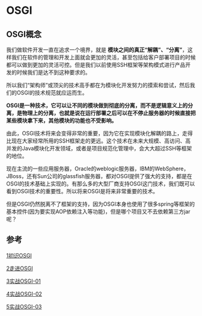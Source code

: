 # OSGI



## OSGI概念

我们做软件开发一直在追求一个境界，就是 **模块之间的真正“解耦”、“分离”**，这样我们在软件的管理和开发上面就会更加的灵活，甚至包括给客户部署项目的时候都可以做到更加的灵活可控。但是我们以前使用SSH框架等架构模式进行产品开发的时候我们是达不到这种要求的。

所以我们“架构师”或顶尖的技术高手都在为模块化开发努力的摸索和尝试，然后我们的OSGI的技术规范就应运而生。

**OSGI是一种技术，它可以让不同的模块做到彻底的分离，而不是逻辑意义上的分离，是物理上的分离，也就是说在运行部署之后可以在不停止服务器的时候直接把某些模块拿下来，其他模块的功能也不受影响。**

由此，OSGI技术将来会变得非常的重要，因为它在实现模块化解耦的路上，走得比现在大家经常所用的SSH框架走的更远。这个技术在未来大规模、高访问、高并发的Java模块化开发领域，或者是项目规范化管理中，会大大超过SSH等框架的地位。

现在主流的一些应用服务器，Oracle的weblogic服务器，IBM的WebSphere，JBoss，还有Sun公司的glassfish服务器，都对OSGI提供了强大的支持，都是在OSGI的技术基础上实现的。有那么多的大型厂商支持OSGI这门技术，我们既可以看到OSGI技术的重要性。所以将来OSGI是将来非常重要的技术。

但是OSGI仍然脱离不了框架的支持，因为OSGI本身也使用了很多spring等框架的基本控件(因为要实现AOP依赖注入等功能)，但是哪个项目又不去依赖第三方jar呢？









## 参考

[1初识OSGI](https://blog.csdn.net/acmman/article/details/50848595?ops_request_misc=%257B%2522request%255Fid%2522%253A%2522160386637719724836736389%2522%252C%2522scm%2522%253A%252220140713.130102334.pc%255Fblog.%2522%257D&request_id=160386637719724836736389&biz_id=0&utm_medium=distribute.pc_search_result.none-task-blog-2~blog~first_rank_v2~rank_blog_default-1-50848595.pc_v2_rank_blog_default&utm_term=OSGI&spm=1018.2118.3001.4187)

[2走进OSGI](https://blog.csdn.net/acmman/article/details/50904044?ops_request_misc=%257B%2522request%255Fid%2522%253A%2522160386637719724836736389%2522%252C%2522scm%2522%253A%252220140713.130102334.pc%255Fblog.%2522%257D&request_id=160386637719724836736389&biz_id=0&utm_medium=distribute.pc_search_result.none-task-blog-2~blog~first_rank_v2~rank_blog_default-2-50904044.pc_v2_rank_blog_default&utm_term=OSGI&spm=1018.2118.3001.4187)

[3实战OSGI-01](https://blog.csdn.net/acmman/article/details/50906996?ops_request_misc=%257B%2522request%255Fid%2522%253A%2522160386637719724836736389%2522%252C%2522scm%2522%253A%252220140713.130102334.pc%255Fblog.%2522%257D&request_id=160386637719724836736389&biz_id=0&utm_medium=distribute.pc_search_result.none-task-blog-2~blog~first_rank_v2~rank_blog_default-4-50906996.pc_v2_rank_blog_default&utm_term=OSGI&spm=1018.2118.3001.4187)

[4实战OSGI-02](https://blog.csdn.net/acmman/article/details/50916011?ops_request_misc=%257B%2522request%255Fid%2522%253A%2522160386637719724836736389%2522%252C%2522scm%2522%253A%252220140713.130102334.pc%255Fblog.%2522%257D&request_id=160386637719724836736389&biz_id=0&utm_medium=distribute.pc_search_result.none-task-blog-2~blog~first_rank_v2~rank_blog_default-6-50916011.pc_v2_rank_blog_default&utm_term=OSGI&spm=1018.2118.3001.4187)

[5实战OSGI-03](https://blog.csdn.net/acmman/article/details/50935373?ops_request_misc=%257B%2522request%255Fid%2522%253A%2522160386637719724836736389%2522%252C%2522scm%2522%253A%252220140713.130102334.pc%255Fblog.%2522%257D&request_id=160386637719724836736389&biz_id=0&utm_medium=distribute.pc_search_result.none-task-blog-2~blog~first_rank_v2~rank_blog_default-5-50935373.pc_v2_rank_blog_default&utm_term=OSGI&spm=1018.2118.3001.4187)

